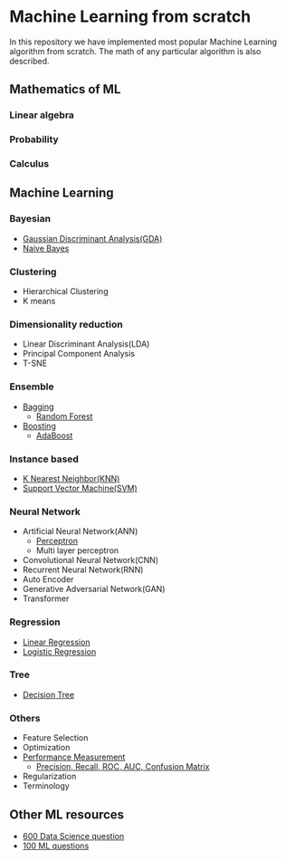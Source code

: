 # Machine Learning from scratch
In this repository we have implemented most popular Machine Learning algorithm from scratch.
The math of any particular algorithm is also described.

##  Mathematics of ML
### Linear algebra

### Probability

### Calculus

## Machine Learning

### Bayesian
- [Gaussian Discriminant Analysis(GDA)](machine_learning/bayesian/gaussian_discriminative_analysis)
- [Naive Bayes](machine_learning/bayesian/naive_bayes)
### Clustering
- Hierarchical Clustering
- K means
### Dimensionality reduction
- Linear Discriminant Analysis(LDA)
- Principal Component Analysis
- T-SNE
### Ensemble
- [Bagging](machine_learning/ensemble/bagging)
  - [Random Forest](machine_learning/ensemble/bagging/random_forest)
- [Boosting](machine_learning/ensemble/boosting)
  - [AdaBoost](machine_learning/ensemble/boosting/adaboost)
### Instance based
- [K Nearest Neighbor(KNN)](machine_learning/instance_based/knn)
- [Support Vector Machine(SVM)](machine_learning/instance_based/svm)
### Neural Network
- Artificial Neural Network(ANN)
  - [Perceptron](machine_learning/neural_network/ann/perceptron)
  - Multi layer perceptron
- Convolutional Neural Network(CNN)
- Recurrent Neural Network(RNN)
- Auto Encoder
- Generative Adversarial Network(GAN)
- Transformer
### Regression
- [Linear Regression](machine_learning/regression/linear_regression)
- [Logistic Regression](machine_learning/regression/logistic_regression)
### Tree
- [Decision Tree](machine_learning/tree/decision_tree)
### Others
- Feature Selection
- Optimization
- [Performance Measurement](machine_learning/others/performance_measurement)
  - [Precision, Recall, ROC, AUC, Confusion Matrix](machine_learning/others/performance_measurement/Confusion%20matrix%20AUC%20ROC%20Precission%20recall.pdf)
- Regularization
- Terminology


## Other ML resources
 - [600 Data Science question](other_ml_resources/600_DS_question.pdf)
 - [100 ML questions](other_ml_resources/ml_100_question.pdf)
